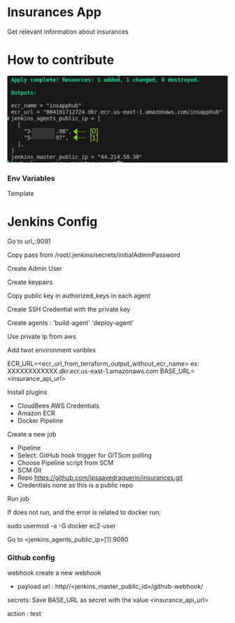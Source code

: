 # Insurances App
Get relevant information about insurances

# How to contribute

![terraform_output](terraform_output.png)

### Env Variables

Template



# Jenkins Config

Go to url_:9091

Copy pass from /root/.jenkins/secrets/initialAdminPassword

Create Admin User

Create keypairs 

Copy public key in authorized_keys in each agent

Create SSH Credential with the private key

Create agents : 'build-agent' 'deploy-agent'

Use private ip from aws

Add twot environment varibles

ECR_URL=<ecr_url_from_terraform_output_without_ecr_name> ex: XXXXXXXXXXXX.dkr.ecr.us-east-1.amazonaws.com
BASE_URL=<insurance_api_url>


Install plugins
- CloudBees AWS Credentials
- Amazon ECR
- Docker Pipeline

Create a new job
- Pipeline
- Select: GitHub hook trigger for GITScm polling
- Choose Pipeline script from SCM 
- SCM Git
- Repo https://github.com/jpsaavedraguerin/insurances.git
- Credentials none as this is a public repo

Run job

If does not run, and the error is related to docker run: 

sudo usermod -a -G docker ec2-user

Go to <jenkins_agents_public_ip>[1]:9090

### Github config
webhook
create a new webhook
- payload url : http//<jenkins_master_public_id>/github-webhook/

secrets: Save BASE_URL as secret with the value <insurance_api_url>

action : test